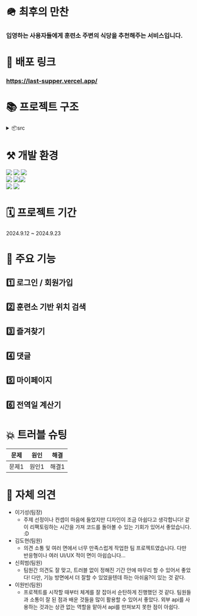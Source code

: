 # 🪖 최후의 만찬

### 입영하는 사용자들에게 훈련소 주변의 식당을 추천해주는 서비스입니다.

# 🔗 배포 링크

### https://last-supper.vercel.app/

# 📚 프로젝트 구조

<details>
<summary>📦src</summary>

```
 ┣ 📂api
 ┃ ┣ 📜apiInstance.js
 ┃ ┣ 📜auth.js
 ┃ ┗ 📜myActivitesApi.js
 ┣ 📂components
 ┃ ┣ 📜AutoComplete.jsx
 ┃ ┣ 📜LoadingModal.jsx
 ┃ ┗ 📜Pagination.jsx
 ┣ 📂hooks
 ┃ ┗ 📂queries
 ┃ ┃ ┣ 📂auth
 ┃ ┃ ┃ ┣ 📜useHasTokenAuthenticatedQuery.js
 ┃ ┃ ┃ ┣ 📜useLoginQuery.js
 ┃ ┃ ┃ ┣ 📜useSignupQuery.js
 ┃ ┃ ┃ ┗ 📜useUpdateProfileQuery.js
 ┃ ┃ ┣ 📂myActivities
 ┃ ┃ ┃ ┗ 📜myActivityQuery.js
 ┃ ┃ ┗ 📜queryKeys.js
 ┣ 📂layout
 ┃ ┣ 📂components
 ┃ ┃ ┣ 📜HamburgerContents.jsx
 ┃ ┃ ┣ 📜HamburgerItem.jsx
 ┃ ┃ ┣ 📜HamburgerMenu.jsx
 ┃ ┃ ┣ 📜Sidebar.jsx
 ┃ ┃ ┗ 📜SidebarHeader.jsx
 ┃ ┗ 📜Layout.jsx
 ┣ 📂pages
 ┃ ┣ 📂Home
 ┃ ┃ ┗ 📜Home.jsx
 ┃ ┗ 📂MainPage
 ┃ ┃ ┣ 📂components
 ┃ ┃ ┃ ┣ 📂Calculator
 ┃ ┃ ┃ ┃ ┣ 📜Calculator.jsx
 ┃ ┃ ┃ ┃ ┣ 📜DateForm.jsx
 ┃ ┃ ┃ ┃ ┣ 📜EventTimeline.jsx
 ┃ ┃ ┃ ┃ ┣ 📜ProcessBar.jsx
 ┃ ┃ ┃ ┃ ┗ 📜RankTags.jsx
 ┃ ┃ ┃ ┣ 📂Detail
 ┃ ┃ ┃ ┃ ┣ 📜DetailModal.jsx
 ┃ ┃ ┃ ┃ ┣ 📜Favorite.jsx
 ┃ ┃ ┃ ┃ ┣ 📜Review.jsx
 ┃ ┃ ┃ ┃ ┗ 📜ReviewItem.jsx
 ┃ ┃ ┃ ┣ 📂Login
 ┃ ┃ ┃ ┃ ┗ 📜LoginModal.jsx
 ┃ ┃ ┃ ┣ 📂MapMarker
 ┃ ┃ ┃ ┃ ┗ 📜EventMarkerContainer.jsx
 ┃ ┃ ┃ ┣ 📂Modal
 ┃ ┃ ┃ ┃ ┗ 📜Modal.jsx
 ┃ ┃ ┃ ┣ 📂MyPage
 ┃ ┃ ┃ ┃ ┣ 📜MyActivities.jsx
 ┃ ┃ ┃ ┃ ┣ 📜MyActivityList.jsx
 ┃ ┃ ┃ ┃ ┣ 📜MyPage.jsx
 ┃ ┃ ┃ ┃ ┗ 📜Profile.jsx
 ┃ ┃ ┃ ┣ 📂Signup
 ┃ ┃ ┃ ┃ ┗ 📜SignupModal.jsx
 ┃ ┃ ┃ ┗ 📜AuthForm.jsx
 ┃ ┃ ┗ 📜MainPage.jsx
 ┣ 📂shared
 ┃ ┗ 📜Router.jsx
 ┣ 📂store
 ┃ ┣ 📜useCalculatorStore.js
 ┃ ┣ 📜useHamburgerStore.js
 ┃ ┣ 📜useModalStore.js
 ┃ ┣ 📜useRestaurantsInfo.js
 ┃ ┣ 📜useReview.js
 ┃ ┗ 📜useUserStore.js
 ┣ 📂styles
 ┃ ┗ 📜.gitkeep
 ┣ 📂utils
 ┃ ┗ 📜campSearchWordConverter.js
 ┣ 📜main.jsx
 ┗ 📜reset.css
```

</details>

# ⚒️ 개발 환경

<img src="https://img.shields.io/badge/React-20232A?style=for-the-badge&logo=react&logoColor=61DAFB"/>
<img src="https://img.shields.io/badge/React_Router-CA4245?style=for-the-badge&logo=react-router&logoColor=white"/>
<img src="https://img.shields.io/badge/Tailwind_CSS-38B2AC?style=for-the-badge&logo=tailwind-css&logoColor=white"/>
<br/>
<img src="https://img.shields.io/badge/HTML-239120?style=for-the-badge&logo=html5&logoColor=white"/>
<img src="https://img.shields.io/badge/JavaScript-F7DF1E?style=for-the-badge&logo=JavaScript&logoColor=white"/><img src="https://img.shields.io/badge/prettier-1A2C34?style=for-the-badge&logo=prettier&logoColor=F7BA3E"/><br/>
<img src="https://img.shields.io/badge/Slack-4A154B?style=for-the-badge&logo=slack&logoColor=white"/>
<img src="https://img.shields.io/badge/GitHub-100000?style=for-the-badge&logo=github&logoColor=white"/>

# 🗓️ 프로젝트 기간

2024.9.12 ~ 2024.9.23

# 🎨 주요 기능

## 1️⃣ 로그인 / 회원가입

## 2️⃣ 훈련소 기반 위치 검색

## 3️⃣ 즐겨찾기

## 4️⃣ 댓글

## 5️⃣ 마이페이지

## 6️⃣ 전역일 계산기

# 💥 트러블 슈팅

| 문제  | 원인  | 해결  |
| :---: | :---: | :---: |
| 문제1 | 원인1 | 해결1 |

# 💭 자체 의견

- 이기성(팀장)
  - 주제 선정이나 컨셉이 마음에 들었지만 디자인이 조금 아쉽다고 생각합니다!
    같이 리팩토링하는 시간을 가져 코드를 돌아볼 수 있는 기회가 있어서 좋았습니다. :D
- 김도현(팀원)
  - 의견 소통 및 여러 면에서 너무 만족스럽게 작업한 팀 프로젝트였습니다.
    다만 반응형이나 여러 UI/UX 적이 면이 아쉽습니다...
- 신희범(팀원)
  - 팀원간 의견도 잘 맞고, 트러블 없이 정해진 기간 안에 마무리 할 수 있어서 좋았다!
    다만, 기능 방면에서 더 잘할 수 있었을텐데 하는 아쉬움?이 있는 것 같다.
- 이원빈(팀원)
  - 프로젝트를 시작할 때부터 체계를 잘 잡아서 순탄하게 진행했던 것 같다.
    팀원들과 소통이 잘 된 점과 배운 것들을 많이 활용할 수 있어서 좋았다.
    외부 api를 사용하는 것과는 상관 없는 역할을 맡아서 api를 만져보지 못한 점이 아쉽다.
